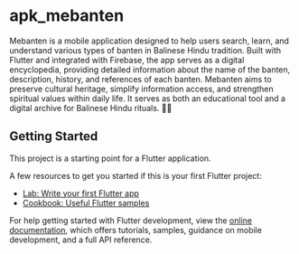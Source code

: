 # apk_mebanten

Mebanten is a mobile application designed to help users search, learn, and understand various types of banten in Balinese Hindu tradition. Built with Flutter and integrated with Firebase, the app serves as a digital encyclopedia, providing detailed information about the name of the banten, description, history, and references of each banten. Mebanten aims to preserve cultural heritage, simplify information access, and strengthen spiritual values within daily life. It serves as both an educational tool and a digital archive for Balinese Hindu rituals. 🌺✨

## Getting Started

This project is a starting point for a Flutter application.

A few resources to get you started if this is your first Flutter project:

- [Lab: Write your first Flutter app](https://docs.flutter.dev/get-started/codelab)
- [Cookbook: Useful Flutter samples](https://docs.flutter.dev/cookbook)

For help getting started with Flutter development, view the
[online documentation](https://docs.flutter.dev/), which offers tutorials,
samples, guidance on mobile development, and a full API reference.
